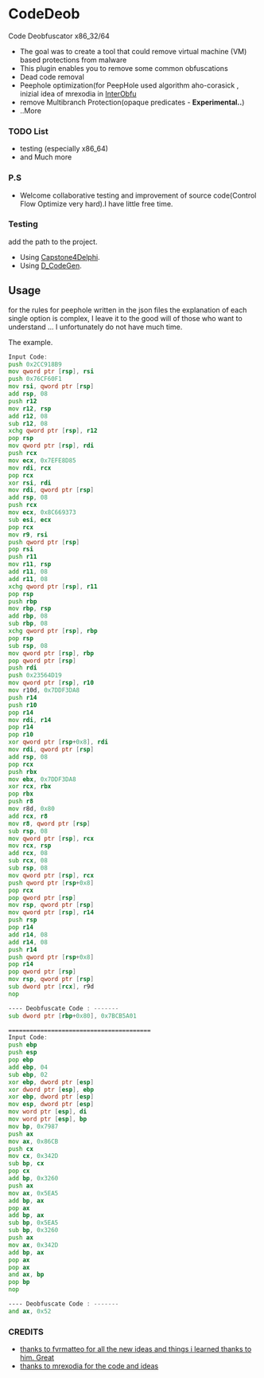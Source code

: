 # CodeDeob
 Code Deobfuscator x86_32/64

* The goal was to create a tool that could remove virtual machine (VM) based protections from malware
* This plugin enables you to remove some common obfuscations
* Dead code removal 
* Peephole optimization(for PeepHole used algorithm aho-corasick , inizial idea of mrexodia in [InterObfu](https://github.com/x64dbg/InterObfu)
* remove Multibranch Protection(opaque predicates -  **Experimental..**)
* ..More

### TODO List ###
* testing (especially x86_64)
* and Much more

### P.S ###

* Welcome collaborative testing and improvement of source code(Control Flow Optimize very hard).I have little free time.

### Testing ###
  add the path to the project.
  
* Using [Capstone4Delphi](https://github.com/Pigrecos/Capstone4Delphi). 
* Using [D_CodeGen](https://github.com/Pigrecos/D_CodeGen).

## Usage ##
  
  for the rules for peephole written in the json files the explanation of each single option is complex, I leave it to the good will 
  of those who want to understand ... I unfortunately do not have much time. 

  The example. 
  
~~~asm
Input Code:
push 0x2CC918B9
mov qword ptr [rsp], rsi
push 0x76CF60F1
mov rsi, qword ptr [rsp]
add rsp, 08
push r12
mov r12, rsp
add r12, 08
sub r12, 08
xchg qword ptr [rsp], r12
pop rsp
mov qword ptr [rsp], rdi
push rcx
mov ecx, 0x7EFE8D85
mov rdi, rcx
pop rcx
xor rsi, rdi
mov rdi, qword ptr [rsp]
add rsp, 08
push rcx
mov ecx, 0x8C669373
sub esi, ecx
pop rcx
mov r9, rsi
push qword ptr [rsp]
pop rsi
push r11
mov r11, rsp
add r11, 08
add r11, 08
xchg qword ptr [rsp], r11
pop rsp
push rbp
mov rbp, rsp
add rbp, 08
sub rbp, 08
xchg qword ptr [rsp], rbp
pop rsp
sub rsp, 08
mov qword ptr [rsp], rbp
pop qword ptr [rsp]
push rdi
push 0x23564D19
mov qword ptr [rsp], r10
mov r10d, 0x7DDF3DA8
push r14
push r10
pop r14
mov rdi, r14
pop r14
pop r10
xor qword ptr [rsp+0x8], rdi
mov rdi, qword ptr [rsp]
add rsp, 08
pop rcx
push rbx
mov ebx, 0x7DDF3DA8
xor rcx, rbx
pop rbx
push r8
mov r8d, 0x80
add rcx, r8
mov r8, qword ptr [rsp]
sub rsp, 08
mov qword ptr [rsp], rcx
mov rcx, rsp
add rcx, 08
sub rcx, 08
sub rsp, 08
mov qword ptr [rsp], rcx
push qword ptr [rsp+0x8]
pop rcx
pop qword ptr [rsp]
mov rsp, qword ptr [rsp]
mov qword ptr [rsp], r14
push rsp
pop r14
add r14, 08
add r14, 08
push r14
push qword ptr [rsp+0x8]
pop r14
pop qword ptr [rsp]
mov rsp, qword ptr [rsp]
sub dword ptr [rcx], r9d
nop

---- Deobfuscate Code : -------
sub dword ptr [rbp+0x80], 0x7BCB5A01

========================================
Input Code:
push ebp
push esp
pop ebp
add ebp, 04
sub ebp, 02
xor ebp, dword ptr [esp]
xor dword ptr [esp], ebp
xor ebp, dword ptr [esp]
mov esp, dword ptr [esp]
mov word ptr [esp], di
mov word ptr [esp], bp
mov bp, 0x7987
push ax
mov ax, 0x86CB
push cx
mov cx, 0x342D
sub bp, cx
pop cx
add bp, 0x3260
push ax
mov ax, 0x5EA5
add bp, ax
pop ax
add bp, ax
sub bp, 0x5EA5
sub bp, 0x3260
push ax
mov ax, 0x342D
add bp, ax
pop ax
pop ax
and ax, bp
pop bp
nop

---- Deobfuscate Code : -------
and ax, 0x52
~~~

### CREDITS ###

* [thanks to fvrmatteo for all the new ideas and things i learned thanks to him. Great ](https://github.com/fvrmatteo)
* [thanks to mrexodia for the code and ideas](https://github.com/x64dbg/x64dbg)

